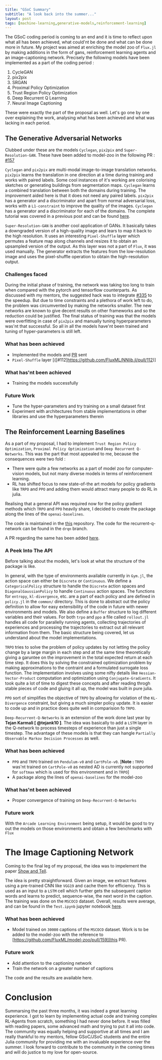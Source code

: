 ```yaml
---
title: "GSoC Summary"
subtitle: "A look back into the summer..."
layout: post
tags: [machine-learning,generative-models,reinforcement-learning]
---
```


The GSoC coding period is coming to an end and it is time to reflect upon what all has been achieved, what could'nt be done and what can be done more in future. My project was aimed at enriching the model zoo of `Flux.jl` by making additions in the form of gans, reinforcement learning agents and an image-captioning network. Precisely the following models have been implemented as a part of the coding period : 

1. CycleGAN
2. pix2pix
3. SRGAN
4. Proximal Policy Optimization
5. Trust Region Policy Optimization
6. Deep Recurrent Q Learning
7. Neural Image Captioning

These were exactly the part of the proposal as well. Let's go one by one over explaining the work, analysing what has been achieved and what was lacking in each period.

## The Generative Adversarial Networks

Clubbed under these are the models `Cyclegan`, `pix2pix` and `Super-Resolution-GAN`. These have been added to model-zoo in the following PR : [#157](https://github.com/FluxML/model-zoo/pull/157)

`Cyclegan` and `pix2pix` are multi-modal image-to-image translation networks. `pix2pix` learns the translation in one direction at a time during training and works with paired labels. Some cool instances of it's working are colorising sketches or generating buildings from segmentation maps. `Cyclegan` learns a combined translation between both the domains during training. The improvement aided here is that it does not need any paired labels. `pix2pix` has a generator and a discriminator and apart from normal adversarial loss, works with a `L1-constraint` to improve the quality of the images. `Cyclegan` has a generator and a discriminator for each of the domains. The complete tutorial was covered in a previous post and can be found [here](https://shreyas-kowshik.github.io/blog/2019/05/23/community-bonding-period.html).

`Super-Resolution-GAN` is another cool application of GANs. It basically takes a downgraded version of a high-quality image and lears to map it back to the high resolution. It uses an interesting `Pixel-Shuffle` layer which permutes a feature map along channels and resizes it to obtain an upsampled version of the output. As this layer was not a part of `Flux`, it was used manually. The generator extracts the features from the low-resolution image and uses the pixel-shuffle operation to obtain the high-resolution output.

### Challenges faced

During the initial phase of training, the network was taking too long to train when compared with the pytorch and tensorflow counterparts. As discussed with my mentors, the suggested hack was to integrate [#335](https://github.com/FluxML/Flux.jl/pull/335) to the speedup. But due to time constraints and a plethora of work left to do, the problem was circumvented by making the networks smaller. The new networks are known to give decent results on other frameworks and so the reduction could be justified. The final status of training was that the models were overfitting in case of `pix2pix` and manually tuning hyperparameters was'nt that successful. So all in all the models have'nt been trained and tuning of hyper-parameters is still left.

### What has been achieved 
* Implemented the models and [PR](https://github.com/FluxML/model-zoo/pull/157) sent
* `Pixel-Shuffle` layer [([#112]https://github.com/FluxML/NNlib.jl/pull/112)]

### What has'nt been achieved
* Training the models successfully

### Future Work
* Tune the hyper-parameters and try training on a small dataset first
* Experiment with architectures from stable implementations in other libraries and use the hyperparameters therein

## The Reinforcement Learning Baselines

As a part of my proposal, I had to implement `Trust Region Policy Optimization`, `Proximal Policy Optimization` and `Deep Recurrent Q-Networks`. This was the part that most appealed to me, because the consequences were two fold : 
* There were quite a few networks as a part of model zoo for computer-vision models, but not many diverse models in terms of reinforcement learning.
* RL has shifted focus to new state-of-the art models for policy gradients like `TRPO` and `PPO` and adding them would attract many people to do RL in julia.

Realising that a general API was required now for the policy gradient methods which `TRPO` and `PPO` heavily share, I decided to create the package along the lines of the `openai-baselines`. 

The code is maintained in the [this](https://github.com/shreyas-kowshik/RL-baselines.jl) repository. The code for the recurrent-q-network can be found in the `drqn` branch.

A PR regarding the same has been added [here](https://github.com/FluxML/model-zoo/pull/158).

### A Peek Into The API

Before talking about the models, let's look at what the structure of the package is like. 

In general, with the type of environments available currently in `Gym.jl`, the action space can either be `Discrete` or `Continuous`. We define a `CategoricalPolicy` structure to handle the `Discrete` action spaces and `DiagonalGaussianPolicy` to handle `Continuous` action spaces. The functions for `entropy`, `kl-divergence`, etc. are a part of each policy and are defined in `policy.jl` in the `common/` directory. This is done to abstract out the policy definition to allow for easy extensibility of the code in future with newer environments and models. We also define a `Buffer` structure to log different variables and their values. For both `trpo` and `ppo` a file called `rollout.jl` handles all code for parallelly running agents, collecting trajectories of experiences and processing the trajectories to extract out all relevant information from them. The basic structure being covered, let us understand about the model implementations.

`TRPO` tries to solve the problem of policy updates by not letting the policy change by a large margin in each step and at the same time theoretically giving a garuntee on the improvement in the total expected return at each time step. It does this by solving the constrained optimization problem by making approximations to the contraint and a formulated surrogate loss function. The implementation involves using some nifty details like `Hessian-Vector-Product` computation and optimization using `Conjugate-Gradients`. It took quite a lot of time to digest these concepts and after reading throgh stable pieces of code and gluing it all up, the model was built in pure julia.

`PPO` sort of simplifies the objective of `TRPO` by allowing for violation of the `KL-Divergence` constraint, but giving a much simpler policy update. It is easier to code up and in practice does quite well in comparision fo `TRPO`. 

`Deep-Recurrent-Q-Networks` is an extension of the work done last year by <b>Tejan Karmali [ @tejank10 ]</b>. The idea was basically to add a `LSTM` layer in the Q-network to process timesteps of experience than just a single timestep. The advantage of these models is that they can hangle `Partially Observable Markov Decision Processes` as well.

### What has been achieved
* `PPO` and `TRPO` trained on `Pendulum-v0` and `CartPole-v0`. [<b>Note : </b>`TRPO` was'nt trained on `CartPole-v0` as nested AD is currently not supported for `softmax` which is used for this environment and in `TRPO`]
* A package along the lines of `openai-baselines` for the model-zoo

### What has'nt been achieved 
* Proper convergence of training on `Deep-Recurrent-Q-Networks`

### Future work
With the `Arcade Learning Environment` being setup, it would be good to try out the models on those environments and obtain a few benchmarks with `Flux`

# The Image Captioning Network
Coming to the final leg of my proposal, the idea was to impelement the paper [Show and Tell](https://arxiv.org/abs/1411.4555). 

The idea is pretty straightforward. Given an image, we extract features using a pre-trained CNN like `VGG19` and cache them for efficiency. This is used as an input to a `LSTM` cell which further gets the subsequent caption words and learns to predict, sequence-wise, the next word in the caption. The training was done on the `MSCOCO` dataset. Overall, results were average, and can be found in the `Test.ipynb` jupyter notebook [here](https://github.com/shreyas-kowshik/Image-Captioning.jl/blob/master/src/Test.ipynb).

### What has been achieved
* Model trained on `30000` captions of the `MSCOCO` dataset. Work is to be added to the model-zoo with the reference to [https://github.com/FluxML/model-zoo/pull/159](this PR).

### Future work
* Add attention to the captioning network
* Train the network on a greater number of captions

The code and the results are available here.

# Conclusion
Summarsing the past three months, it was indeed a great learning experience. I got to learn by implementing actual code and training complex RL-Agents from scratch, something I had never done before. It was filled with reading papers, some advanced math and trying to put it all into code. The community was equally helping and supportive at all times and I am really thankful to my mentors, fellow GSoC/JSoC students and the entire Julia community for providing me with an invaluable experience over the summer. I look forward to contribute to the community in the coming times and will do justice to my love for open-source.
